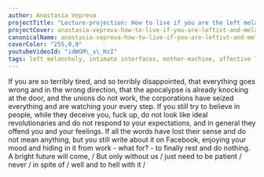 ```yaml
---
author: Anastasia Vepreva
projectTitle: "Lecture-projection: How to live if you are the left melancholic?"
projectCover: anastasia-vepreva-how-to-live-if-you-are-leftist-and-melancholic-cover.jpg
canonicalName: anastasia-vepreva-how-to-live-if-you-are-leftist-and-melancholic
coverColor: "255,0,0"
youtubeVideoId: "idWGM\_s\_HzI"
tags: left melancholy, intimate interfaces, mother-machine, affective labour, practices of ourselves
---
```


If you are so terribly tired, and so terribly disappointed, that everything goes wrong and in the wrong direction, that the apocalypse is already knocking at the door, and the unions do not work, the corporations have seized everything and are watching your every step. If you still try to believe in people, while they deceive you, fuck up, do not look like ideal revolutionaries and do not respond to your expectations, and in general they offend you and your feelings. If all the words have lost their sense and do not mean anything, but you still write about it on Facebook, enjoying your mood and hiding in it from work - what for? - to finally rest and do nothing.
A bright future will come,
/ But only without us / just need to be patient / never / in spite of / well and to hell with it /
